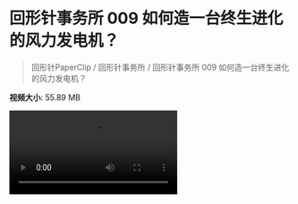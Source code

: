 # 回形针事务所 009 如何造一台终生进化的风力发电机？

> 回形针PaperClip / 回形针事务所 / 回形针事务所 009 如何造一台终生进化的风力发电机？

**视频大小**: 55.89 MB

<div class="video"><video src="https://file.hsyhx.top/archive/PaperClip/事务所/009.mp4" controls preload>🤔 您的浏览器不支持 video 标签</video></div>